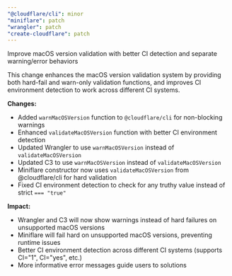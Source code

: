 ```yaml
---
"@cloudflare/cli": minor
"miniflare": patch
"wrangler": patch
"create-cloudflare": patch
---
```


Improve macOS version validation with better CI detection and separate warning/error behaviors

This change enhances the macOS version validation system by providing both hard-fail and warn-only validation functions, and improves CI environment detection to work across different CI systems.

**Changes:**

- Added `warnMacOSVersion` function to `@cloudflare/cli` for non-blocking warnings
- Enhanced `validateMacOSVersion` function with better CI environment detection
- Updated Wrangler to use `warnMacOSVersion` instead of `validateMacOSVersion`
- Updated C3 to use `warnMacOSVersion` instead of `validateMacOSVersion`
- Miniflare constructor now uses `validateMacOSVersion` from @cloudflare/cli for hard validation
- Fixed CI environment detection to check for any truthy value instead of strict `=== "true"`

**Impact:**

- Wrangler and C3 will now show warnings instead of hard failures on unsupported macOS versions
- Miniflare will fail hard on unsupported macOS versions, preventing runtime issues
- Better CI environment detection across different CI systems (supports CI="1", CI="yes", etc.)
- More informative error messages guide users to solutions
